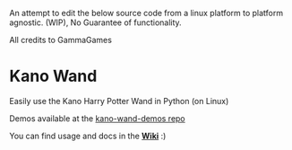 An attempt to edit the below source code from a linux platform to platform agnostic. (WIP), No Guarantee of functionality.

All credits to GammaGames

# Kano Wand

Easily use the Kano Harry Potter Wand in Python (on Linux)

Demos available at the [kano-wand-demos repo](https://github.com/GammaGames/kano-wand-demos)

You can find usage and docs in the [**Wiki**](https://github.com/GammaGames/kano_wand/wiki) :)
